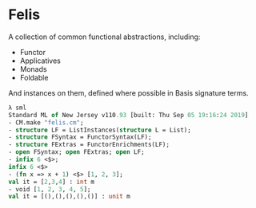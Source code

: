 # Felis

A collection of common functional abstractions, including:
- Functor
- Applicatives
- Monads
- Foldable

And instances on them, defined where possible in Basis signature terms.

```sml
λ sml
Standard ML of New Jersey v110.93 [built: Thu Sep 05 19:16:24 2019]
- CM.make "felis.cm";
- structure LF = ListInstances(structure L = List);
- structure FSyntax = FunctorSyntax(LF);
- structure FExtras = FunctorEnrichments(LF);
- open FSyntax; open FExtras; open LF;
- infix 6 <$>;
infix 6 <$>
- (fn x => x + 1) <$> [1, 2, 3];
val it = [2,3,4] : int m
- void [1, 2, 3, 4, 5];
val it = [(),(),(),(),()] : unit m
```